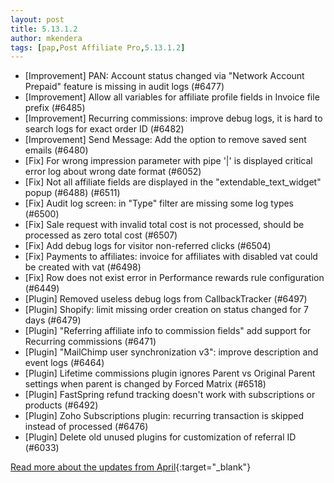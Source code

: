 ```yaml
---
layout: post
title: 5.13.1.2
author: mkendera
tags: [pap,Post Affiliate Pro,5.13.1.2]
---
```


- [Improvement] PAN: Account status changed via "Network Account Prepaid" feature is missing in audit logs (#6477)
- [Improvement] Allow all variables for affiliate profile fields in Invoice file prefix (#6485)
- [Improvement] Recurring commissions: improve debug logs, it is hard to search logs for exact order ID (#6482)
- [Improvement] Send Message: Add the option to remove saved sent emails (#6480)
- [Fix] For wrong impression parameter with pipe '&vert;' is displayed critical error log about wrong date format (#6052)
- [Fix] Not all affiliate fields are displayed in the "extendable_text_widget" popup (#6488) (#6511)
- [Fix] Audit log screen: in "Type" filter are missing some log types (#6500)
- [Fix] Sale request with invalid total cost is not processed, should be processed as zero total cost (#6507)
- [Fix] Add debug logs for visitor non-referred clicks (#6504)
- [Fix] Payments to affiliates: invoice for affiliates with disabled vat could be created with vat (#6498)
- [Fix] Row does not exist error in Performance rewards rule configuration (#6449)
- [Plugin] Removed useless debug logs from CallbackTracker (#6497)
- [Plugin] Shopify: limit missing order creation on status changed for 7 days (#6479)
- [Plugin] "Referring affiliate info to commission fields" add support for Recurring commissions (#6471)
- [Plugin] "MailChimp user synchronization v3": improve description and event logs (#6464)
- [Plugin] Lifetime commissions plugin ignores Parent vs Original Parent settings when parent is changed by Forced Matrix (#6518)
- [Plugin] FastSpring refund tracking doesn't work with subscriptions or products (#6492)
- [Plugin] Zoho Subscriptions plugin: recurring transaction is skipped instead of processed (#6476)
- [Plugin] Delete old unused plugins for customization of referral ID (#6033)

[Read more about the updates from April](https://www.postaffiliatepro.com/blog/post-affiliate-pro-april-2024s-comprehensive-overview-new-features-key-improvements-and-essential-fixes/){:target="_blank"}
